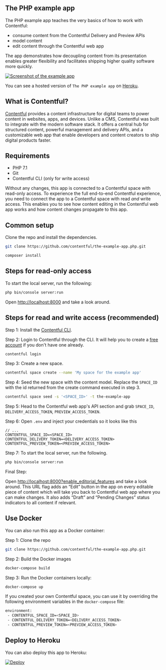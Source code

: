 ## The PHP example app

The PHP example app teaches the very basics of how to work with Contentful:

- consume content from the Contentful Delivery and Preview APIs
- model content
- edit content through the Contentful web app

The app demonstrates how decoupling content from its presentation enables greater flexibility and facilitates shipping higher quality software more quickly.

<a href="https://the-example-app-php.herokuapp.com/" target="_blank"><img src="https://images.contentful.com/qz0n5cdakyl9/4GZmvrdodGM6CksMCkkAEq/700a527b8203d4d3ccd3c303c5b3e2aa/the-example-app.png" alt="Screenshot of the example app"/></a>

You can see a hosted version of `The PHP example app` on <a href="https://the-example-app-php.herokuapp.com/" target="_blank">Heroku</a>.

## What is Contentful?
[Contentful](https://www.contentful.com) provides a content infrastructure for digital teams to power content in websites, apps, and devices. Unlike a CMS, Contentful was built to integrate with the modern software stack. It offers a central hub for structured content, powerful management and delivery APIs, and a customizable web app that enable developers and content creators to ship digital products faster.

## Requirements

* PHP 7.1
* Git
* Contentful CLI (only for write access)

Without any changes, this app is connected to a Contentful space with read-only access. To experience the full end-to-end Contentful experience, you need to connect the app to a Contentful space with read _and_ write access. This enables you to see how content editing in the Contentful web app works and how content changes propagate to this app.

## Common setup

Clone the repo and install the dependencies.

``` bash
git clone https://github.com/contentful/the-example-app.php.git
```

``` bash
composer install
```

## Steps for read-only access

To start the local server, run the following:

``` bash
php bin/console server:run
```

Open [http://localhost:8000](http://localhost:8000) and take a look around.

## Steps for read and write access (recommended)

Step 1: Install the [Contentful CLI](https://www.npmjs.com/package/contentful-cli).

Step 2: Login to Contentful through the CLI. It will help you to create a [free account](https://www.contentful.com/sign-up/) if you don't have one already.

``` bash
contentful login
```

Step 3: Create a new space.

``` bash
contentful space create --name 'My space for the example app'
```

Step 4: Seed the new space with the content model. Replace the `SPACE_ID` with the id returned from the create command executed in step 3.

``` bash
contentful space seed -s '<SPACE_ID>' -t the-example-app
```

Step 5: Head to the Contentful web app's API section and grab `SPACE_ID`, `DELIVERY_ACCESS_TOKEN`, `PREVIEW_ACCESS_TOKEN`.

Step 6: Open `.env` and inject your credentials so it looks like this

```
// ...
CONTENTFUL_SPACE_ID=<SPACE_ID>
CONTENTFUL_DELIVERY_TOKEN=<DELIVERY_ACCESS_TOKEN>
CONTENTFUL_PREVIEW_TOKEN=<PREVIEW_ACCESS_TOKEN>
```

Step 7: To start the local server, run the following.

``` bash
php bin/console server:run
```
Final Step:

Open [http://localhost:8000?enable_editorial_features](http://localhost:8000?enable_editorial_features) and take a look around. This URL flag adds an “Edit” button in the app on every editable piece of content which will take you back to Contentful web app where you can make changes. It also adds “Draft” and “Pending Changes” status indicators to all content if relevant.


## Use Docker
You can also run this app as a Docker container:

Step 1: Clone the repo

```bash
git clone https://github.com/contentful/the-example-app.php.git
```

Step 2: Build the Docker images

```bash
docker-compose build
```

Step 3: Run the Docker containers locally:

```bash
docker-compose up
```

If you created your own Contentful space, you can use it by overriding the following environment variables in the `docker-compose` file:

```bash
environment:
 - CONTENTFUL_SPACE_ID=<SPACE_ID>
 - CONTENTFUL_DELIVERY_TOKEN=<DELIVERY_ACCESS_TOKEN>
 - CONTENTFUL_PREVIEW_TOKEN=<PREVIEW_ACCESS_TOKEN>
```

## Deploy to Heroku

You can also deploy this app to Heroku:

[![Deploy](https://www.herokucdn.com/deploy/button.svg)](https://heroku.com/deploy)
